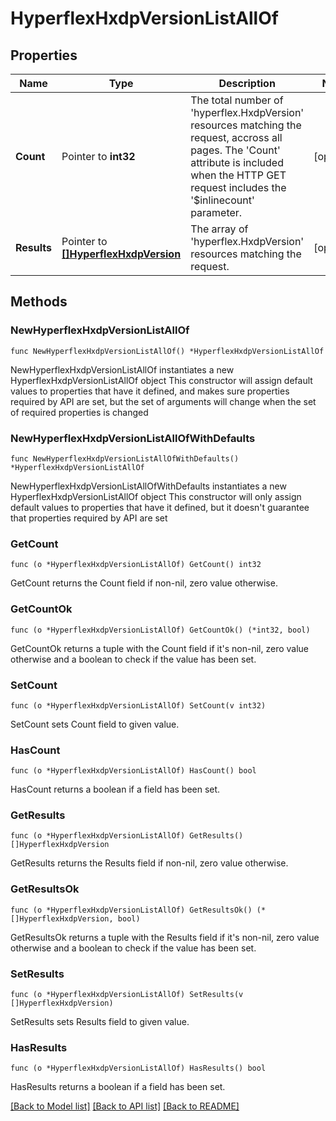 # HyperflexHxdpVersionListAllOf

## Properties

Name | Type | Description | Notes
------------ | ------------- | ------------- | -------------
**Count** | Pointer to **int32** | The total number of &#39;hyperflex.HxdpVersion&#39; resources matching the request, accross all pages. The &#39;Count&#39; attribute is included when the HTTP GET request includes the &#39;$inlinecount&#39; parameter. | [optional] 
**Results** | Pointer to [**[]HyperflexHxdpVersion**](hyperflex.HxdpVersion.md) | The array of &#39;hyperflex.HxdpVersion&#39; resources matching the request. | [optional] 

## Methods

### NewHyperflexHxdpVersionListAllOf

`func NewHyperflexHxdpVersionListAllOf() *HyperflexHxdpVersionListAllOf`

NewHyperflexHxdpVersionListAllOf instantiates a new HyperflexHxdpVersionListAllOf object
This constructor will assign default values to properties that have it defined,
and makes sure properties required by API are set, but the set of arguments
will change when the set of required properties is changed

### NewHyperflexHxdpVersionListAllOfWithDefaults

`func NewHyperflexHxdpVersionListAllOfWithDefaults() *HyperflexHxdpVersionListAllOf`

NewHyperflexHxdpVersionListAllOfWithDefaults instantiates a new HyperflexHxdpVersionListAllOf object
This constructor will only assign default values to properties that have it defined,
but it doesn't guarantee that properties required by API are set

### GetCount

`func (o *HyperflexHxdpVersionListAllOf) GetCount() int32`

GetCount returns the Count field if non-nil, zero value otherwise.

### GetCountOk

`func (o *HyperflexHxdpVersionListAllOf) GetCountOk() (*int32, bool)`

GetCountOk returns a tuple with the Count field if it's non-nil, zero value otherwise
and a boolean to check if the value has been set.

### SetCount

`func (o *HyperflexHxdpVersionListAllOf) SetCount(v int32)`

SetCount sets Count field to given value.

### HasCount

`func (o *HyperflexHxdpVersionListAllOf) HasCount() bool`

HasCount returns a boolean if a field has been set.

### GetResults

`func (o *HyperflexHxdpVersionListAllOf) GetResults() []HyperflexHxdpVersion`

GetResults returns the Results field if non-nil, zero value otherwise.

### GetResultsOk

`func (o *HyperflexHxdpVersionListAllOf) GetResultsOk() (*[]HyperflexHxdpVersion, bool)`

GetResultsOk returns a tuple with the Results field if it's non-nil, zero value otherwise
and a boolean to check if the value has been set.

### SetResults

`func (o *HyperflexHxdpVersionListAllOf) SetResults(v []HyperflexHxdpVersion)`

SetResults sets Results field to given value.

### HasResults

`func (o *HyperflexHxdpVersionListAllOf) HasResults() bool`

HasResults returns a boolean if a field has been set.


[[Back to Model list]](../README.md#documentation-for-models) [[Back to API list]](../README.md#documentation-for-api-endpoints) [[Back to README]](../README.md)



